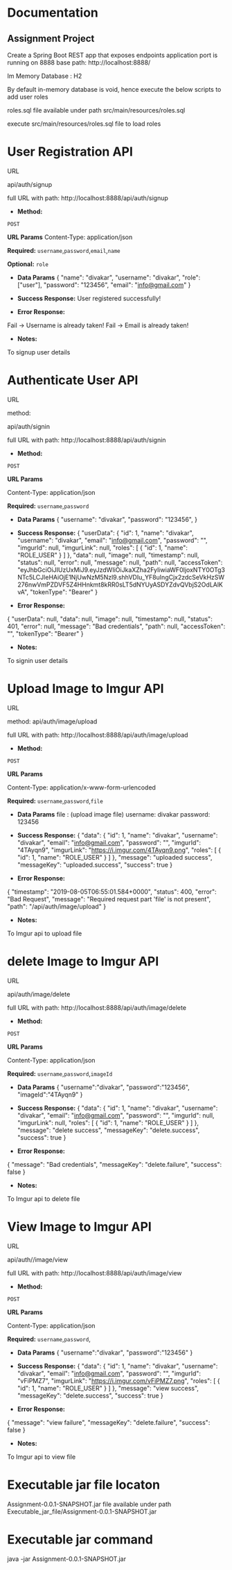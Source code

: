 # Documentation
Assignment Project
----
Create a Spring Boot REST app that exposes endpoints
application port is running on 8888
base path: http://localhost:8888/

Im Memory Database : H2

By default in-memory database is void, hence execute the below scripts to add user roles

roles.sql file available under path  src/main/resources/roles.sql

 execute  src/main/resources/roles.sql file to load roles

User Registration API
=====================
URL

api/auth/signup

full URL with path: http://localhost:8888/api/auth/signup

* **Method:**
 
`POST` 
  
**URL Params**
 Content-Type: application/json
 
  **Required:**
 `username`,`password`,`email`,`name`
 
   **Optional:**
   `role`

* **Data Params**
{
  "name": "divakar",
  "username": "divakar",
  "role": ["user"],
  "password": "123456",
  "email": "info@gmail.com"
 }
 
* **Success Response:**
User registered successfully!


* **Error Response:**

Fail -> Username is already taken!
Fail -> Email is already taken!

* **Notes:**

To signup user details

Authenticate User API
=====================

URL

method:

api/auth/signin

full URL with path: http://localhost:8888/api/auth/signin

* **Method:**
 
`POST` 
  
**URL Params**

  Content-Type: application/json
  
  **Required:**
 `username`,`password`
 

* **Data Params**
{
  "username": "divakar",
  "password": "123456",
 }
 
* **Success Response:**
{
    "userData": {
        "id": 1,
        "name": "divakar",
        "username": "divakar",
        "email": "info@gmail.com",
        "password": "",
        "imgurId": null,
        "imgurLink": null,
        "roles": [
            {
                "id": 1,
                "name": "ROLE_USER"
            }
        ]
    },
    "data": null,
    "image": null,
    "timestamp": null,
    "status": null,
    "error": null,
    "message": null,
    "path": null,
    "accessToken": "eyJhbGciOiJIUzUxMiJ9.eyJzdWIiOiJkaXZha2FyIiwiaWF0IjoxNTY0OTg3NTc5LCJleHAiOjE1NjUwNzM5Nzl9.shhVDIu_YF8uIngCjx2zdcSeVkHzSW276nwVmPZDVF5Z4HHnkmt8kRR0sLT5dNYUyASDYZdvQVbjS2OdLAlKvA",
    "tokenType": "Bearer"
}


* **Error Response:**

{
    "userData": null,
    "data": null,
    "image": null,
    "timestamp": null,
    "status": 401,
    "error": null,
    "message": "Bad credentials",
    "path": null,
    "accessToken": "",
    "tokenType": "Bearer"
}

* **Notes:**

To signin user details

Upload Image to Imgur API
=========================

URL

method:
api/auth/image/upload

full URL with path: http://localhost:8888/api/auth/image/upload

* **Method:**
 
`POST` 
  
**URL Params**

 Content-Type: application/x-www-form-urlencoded

  **Required:**
 `username`,`password`,`file`
 

* **Data Params**
file : (upload image file)
username: divakar
password: 123456

* **Success Response:**
{
    "data": {
        "id": 1,
        "name": "divakar",
        "username": "divakar",
        "email": "info@gmail.com",
        "password": "",
        "imgurId": "4TAyqn9",
        "imgurLink": "https://i.imgur.com/4TAyqn9.png",
        "roles": [
            {
                "id": 1,
                "name": "ROLE_USER"
            }
        ]
    },
    "message": "uploaded success",
    "messageKey": "uploaded.success",
    "success": true
}


* **Error Response:**

{
    "timestamp": "2019-08-05T06:55:01.584+0000",
    "status": 400,
    "error": "Bad Request",
    "message": "Required request part 'file' is not present",
    "path": "/api/auth/image/upload"
}

* **Notes:**

To Imgur api to upload file

delete Image to Imgur API
=========================

URL

api/auth/image/delete

full URL with path: http://localhost:8888/api/auth/image/delete

* **Method:**
 
`POST` 
  
**URL Params**

 Content-Type: application/json

  **Required:**
 `username`,`password`,`imageId`
 

* **Data Params**
{
		"username":"divakar",
	"password":"123456",
	"imageId":"4TAyqn9"
}

* **Success Response:**
{
    "data": {
        "id": 1,
        "name": "divakar",
        "username": "divakar",
        "email": "info@gmail.com",
        "password": "",
        "imgurId": null,
        "imgurLink": null,
        "roles": [
            {
                "id": 1,
                "name": "ROLE_USER"
            }
        ]
    },
    "message": "delete success",
    "messageKey": "delete.success",
    "success": true
}


* **Error Response:**

{
    "message": "Bad credentials",
    "messageKey": "delete.failure",
    "success": false
}

* **Notes:**

To Imgur api to delete file

View Image to Imgur API
=======================

URL

api/auth//image/view

full URL with path: http://localhost:8888/api/auth/image/view

* **Method:**
 
`POST` 
  
**URL Params**

 Content-Type: application/json

  **Required:**
 `username`,`password`,
 

* **Data Params**
{
		"username":"divakar",
	"password":"123456"
}

* **Success Response:**
{
    "data": {
        "id": 1,
        "name": "divakar",
        "username": "divakar",
        "email": "info@gmail.com",
        "password": "",
        "imgurId": "vFiPMZ7",
        "imgurLink": "https://i.imgur.com/vFiPMZ7.png",
        "roles": [
            {
                "id": 1,
                "name": "ROLE_USER"
            }
        ]
    },
    "message": "view success",
    "messageKey": "delete.success",
    "success": true
}


* **Error Response:**

{
    "message": "view failure",
    "messageKey": "delete.failure",
    "success": false
}

* **Notes:**

To Imgur api to view file

Executable jar file locaton
===========================

Assignment-0.0.1-SNAPSHOT.jar file available under path  Executable_jar_file/Assignment-0.0.1-SNAPSHOT.jar

Executable jar command 
======================
java -jar Assignment-0.0.1-SNAPSHOT.jar

